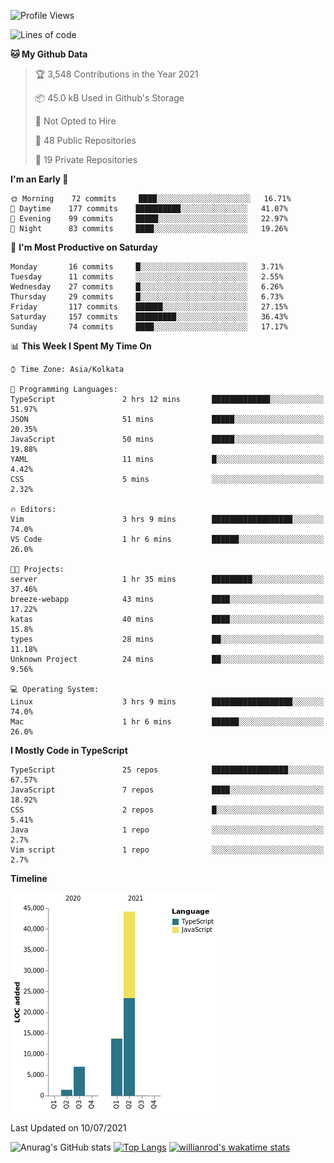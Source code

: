 <!--START_SECTION:waka-->
![Profile Views](http://img.shields.io/badge/Profile%20Views-1-blue)

![Lines of code](https://img.shields.io/badge/From%20Hello%20World%20I%27ve%20Written-66336%20lines%20of%20code-blue)

**🐱 My Github Data** 

> 🏆 3,548 Contributions in the Year 2021
 > 
> 📦 45.0 kB Used in Github's Storage 
 > 
> 🚫 Not Opted to Hire
 > 
> 📜 48 Public Repositories 
 > 
> 🔑 19 Private Repositories  
 > 
**I'm an Early 🐤** 

```text
🌞 Morning    72 commits     ████░░░░░░░░░░░░░░░░░░░░░   16.71% 
🌆 Daytime    177 commits    ██████████░░░░░░░░░░░░░░░   41.07% 
🌃 Evening    99 commits     █████░░░░░░░░░░░░░░░░░░░░   22.97% 
🌙 Night      83 commits     ████░░░░░░░░░░░░░░░░░░░░░   19.26%

```
📅 **I'm Most Productive on Saturday** 

```text
Monday       16 commits     █░░░░░░░░░░░░░░░░░░░░░░░░   3.71% 
Tuesday      11 commits     ░░░░░░░░░░░░░░░░░░░░░░░░░   2.55% 
Wednesday    27 commits     █░░░░░░░░░░░░░░░░░░░░░░░░   6.26% 
Thursday     29 commits     █░░░░░░░░░░░░░░░░░░░░░░░░   6.73% 
Friday       117 commits    ██████░░░░░░░░░░░░░░░░░░░   27.15% 
Saturday     157 commits    █████████░░░░░░░░░░░░░░░░   36.43% 
Sunday       74 commits     ████░░░░░░░░░░░░░░░░░░░░░   17.17%

```


📊 **This Week I Spent My Time On** 

```text
⌚︎ Time Zone: Asia/Kolkata

💬 Programming Languages: 
TypeScript               2 hrs 12 mins       █████████████░░░░░░░░░░░░   51.97% 
JSON                     51 mins             █████░░░░░░░░░░░░░░░░░░░░   20.35% 
JavaScript               50 mins             █████░░░░░░░░░░░░░░░░░░░░   19.88% 
YAML                     11 mins             █░░░░░░░░░░░░░░░░░░░░░░░░   4.42% 
CSS                      5 mins              ░░░░░░░░░░░░░░░░░░░░░░░░░   2.32%

🔥 Editors: 
Vim                      3 hrs 9 mins        ██████████████████░░░░░░░   74.0% 
VS Code                  1 hr 6 mins         ██████░░░░░░░░░░░░░░░░░░░   26.0%

🐱‍💻 Projects: 
server                   1 hr 35 mins        █████████░░░░░░░░░░░░░░░░   37.46% 
breeze-webapp            43 mins             ████░░░░░░░░░░░░░░░░░░░░░   17.22% 
katas                    40 mins             ████░░░░░░░░░░░░░░░░░░░░░   15.8% 
types                    28 mins             ██░░░░░░░░░░░░░░░░░░░░░░░   11.18% 
Unknown Project          24 mins             ██░░░░░░░░░░░░░░░░░░░░░░░   9.56%

💻 Operating System: 
Linux                    3 hrs 9 mins        ██████████████████░░░░░░░   74.0% 
Mac                      1 hr 6 mins         ██████░░░░░░░░░░░░░░░░░░░   26.0%

```

**I Mostly Code in TypeScript** 

```text
TypeScript               25 repos            █████████████████░░░░░░░░   67.57% 
JavaScript               7 repos             ████░░░░░░░░░░░░░░░░░░░░░   18.92% 
CSS                      2 repos             █░░░░░░░░░░░░░░░░░░░░░░░░   5.41% 
Java                     1 repo              ░░░░░░░░░░░░░░░░░░░░░░░░░   2.7% 
Vim script               1 repo              ░░░░░░░░░░░░░░░░░░░░░░░░░   2.7%

```


**Timeline**

![Chart not found](https://raw.githubusercontent.com/wise-introvert/wise-introvert/master/charts/bar_graph.png) 


 Last Updated on 10/07/2021
<!--END_SECTION:waka-->
![Anurag's GitHub stats](https://github-readme-stats.vercel.app/api?username=wise-introvert&count_private=true&show_icons=true)
[![Top Langs](https://github-readme-stats.vercel.app/api/top-langs/?username=wise-introvert&langs_count=10)](https://github.com/anuraghazra/github-readme-stats)
[![willianrod's wakatime stats](https://github-readme-stats.vercel.app/api/wakatime?username=wiseintrovert)](https://github.com/anuraghazra/github-readme-stats)
